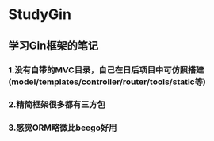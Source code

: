 # StudyGin
## 学习Gin框架的笔记
### 1.没有自带的MVC目录，自己在日后项目中可仿照搭建(model/templates/controller/router/tools/static等)
### 2.精简框架很多都有三方包
### 3.感觉ORM略微比beego好用
